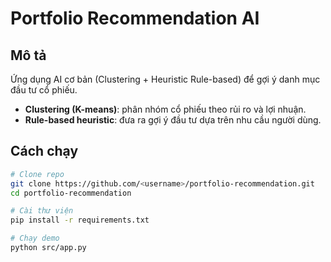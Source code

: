 # Portfolio Recommendation AI

## Mô tả
Ứng dụng AI cơ bản (Clustering + Heuristic Rule-based) để gợi ý danh mục đầu tư cổ phiếu.

- **Clustering (K-means)**: phân nhóm cổ phiếu theo rủi ro và lợi nhuận.
- **Rule-based heuristic**: đưa ra gợi ý đầu tư dựa trên nhu cầu người dùng.

## Cách chạy
```bash
# Clone repo
git clone https://github.com/<username>/portfolio-recommendation.git
cd portfolio-recommendation

# Cài thư viện
pip install -r requirements.txt

# Chạy demo
python src/app.py